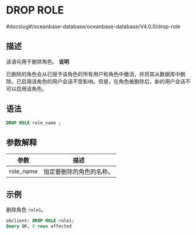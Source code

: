 DROP ROLE 
==============================
#docslug#/oceanbase-database/oceanbase-database/V4.0.0/drop-role


描述 
-----------------------

该语句用于删除角色。
**说明**



已删除的角色会从已授予该角色的所有用户和角色中撤消，并将其从数据库中删除。已启用该角色的用户会话不受影响。但是，在角色被删除后，新的用户会话不可以启用该角色。

语法 
-----------------------

```sql
DROP ROLE role_name ;
```



参数解释 
-------------------------



|    参数     |      描述      |
|-----------|--------------|
| role_name | 指定要删除的角色的名称。 |



示例 
-----------------------

删除角色 `role1`。

```sql
obclient> DROP ROLE role1;
Query OK, 0 rows affected
```


